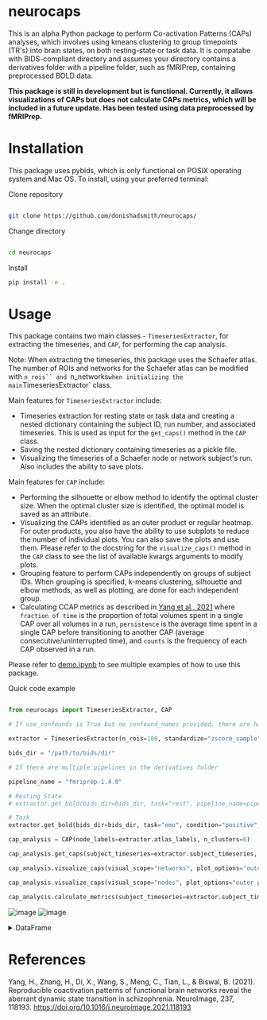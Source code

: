 # neurocaps
This is an alpha Python package to perform Co-activation Patterns (CAPs) analyses, which involves using kmeans clustering to group timepoints (TR's) into brain states, on both resting-state or task data. It is compatabe with BIDS-compliant directory and assumes your directory contains a derivatives folder with a pipeline folder, such as fMRIPrep, containing preprocessed BOLD data.

**This package is still in development but is functional. Currently, it allows visualizations of CAPs but does not calculate CAPs metrics, which will be included in a future update. Has been tested using data preprocessed by fMRIPrep.**

# Installation

This package uses pybids, which is only functional on POSIX operating system and Mac OS. To install, using your preferred terminal:

Clone repository

```bash

git clone https://github.com/donishadsmith/neurocaps/

```

Change directory

```bash

cd neurocaps

```

Install 

```bash
pip install -e .

```

# Usage
 This package contains two main classes - `TimeseriesExtractor`, for extracting the timeseries, and `CAP`, for performing the cap analysis.

Note: When extracting the timeseries, this package uses the Schaefer atlas. The number of ROIs and networks for the Schaefer atlas can be modified with `n_rois`` and `n_networks` when initializing the main `TimeseriesExtractor` class.

Main features for `TimeseriesExtractor` include:

- Timeseries extraction for resting state or task data and creating a nested dictionary containing the subject ID, run number, and associated timeseries. This is used as input for the `get_caps()` method in the `CAP` class.
- Saving the nested dictionary containing timeseries as a pickle file.
- Visualizing the timeseries of a Schaefer node or network subject's run. Also includes the ability to save plots.

Main features for `CAP` include:

- Performing the silhouette or elbow method to identify the optimal cluster size. When the optimal cluster size is identified, the optimal model is saved as an attribute.
- Visualizing the CAPs identified as an outer product or regular heatmap. For outer products, you also have the ability to use subplots to reduce the number of individual plots. You can also save the plots and use them. Please refer to the docstring for the `visualize_caps()` method in the `CAP` class to see the list of available kwargs arguments to modify plots.
- Grouping feature to perform CAPs independently on groups of subject IDs. When grouping is specified, k-means clustering, silhouette and elbow methods, as well as plotting, are done for each independent group.
- Calculating CCAP metrics as described in [Yang et al., 2021](https://doi.org/10.1016/j.neuroimage.2021.118193) where `fraction of time` is the proportion of total volumes spent in a single CAP over all volumes in a run,
`persistence` is the average time spent in a single CAP before transitioning to another CAP (average consecutive/uninterrupted time), and `counts` is the frequency of each CAP observed in a run.

Please refer to [demo.ipynb](https://github.com/donishadsmith/neurocaps/blob/main/demo.ipynb) to see multiple examples of how to use this package.

Quick code example

```python

from neurocaps import TimeseriesExtractor, CAP

# If use_confounds is True but no confound_names provided, there are hardcoded confound names that will extract the data from the confound files outputted by fMRIPrep

extractor = TimeseriesExtractor(n_rois=100, standardize="zscore_sample", use_confounds=True, detrend=True, low_pass=0.15, high_pass=0.01)

bids_dir = "/path/to/bids/dir"

# If there are multiple pipelines in the derivatives folder

pipeline_name = "fmriprep-1.4.0"

# Resting State
# extractor.get_bold(bids_dir=bids_dir, task="rest", pipeline_name=pipeline_name)

# Task
extractor.get_bold(bids_dir=bids_dir, task="emo", condition="positive", pipeline_name=pipeline_name)

cap_analysis = CAP(node_labels=extractor.atlas_labels, n_clusters=6)

cap_analysis.get_caps(subject_timeseries=extractor.subject_timeseries, standardize = True)

cap_analysis.visualize_caps(visual_scope="networks", plot_options="outer product", task_title="- Positive Valence", ncol=3, sharey=True, subplots=True)

cap_analysis.visualize_caps(visual_scope="nodes", plot_options="outer product", task_title="- Positive Valence", ncol=3, sharey=True, subplots=True, xlabel_rotation=90, tight_layout=False, hspace = 0.4)

cap_analysis.calculate_metrics(subject_timeseries=extractor.subject_timeseries, return_df=True, output_dir=output_dir, continuous_runs=True, file_name="All_Subjects_CAPs_metrics")

```

![image](https://github.com/donishadsmith/neurocaps/assets/112973674/4699bbd9-1f55-462b-9d9e-4ef17da79ad4)
![image](https://github.com/donishadsmith/neurocaps/assets/112973674/506c5be5-540d-43a9-8a61-c02062f5c6f9)


<details>
  
  <summary>DataFrame</summary>

    | Subject_ID | Group | Run | Metric | CAP-1 | CAP-2 | CAP-3 | CAP-4 | CAP-5 | CAP-6 |
    | --- | --- | --- | --- | --- | --- | --- | --- | --- | --- |
    | 1 | All Subjects | Continuous Runs | Fraction of Time | 0.16 | 0.14 | 0.18 | 0.19 | 0.16 | 0.17 |
    | 1 | All Subjects | Continuous Runs | Counts | 47.0 | 43.0 | 54.0 | 57.0 | 47.0 | 52.0 |
    | 1 | All Subjects | Continuous Runs | Persistence | 1.34 | 1.34 | 1.29 | 1.19 | 1.18 | 1.24 |
    | 2 | All Subjects | Continuous Runs | Fraction of Time | 0.17 | 0.1 | 0.15 | 0.2 | 0.21 | 0.18 |
    | 2 | All Subjects | Continuous Runs | Counts | 50.0 | 29.0 | 45.0 | 61.0 | 62.0 | 53.0 |
    | 2 | All Subjects | Continuous Runs | Persistence | 1.19 | 1.32 | 1.12 | 1.24 | 1.33 | 1.2 |
    | 3 | All Subjects | Continuous Runs | Fraction of Time | 0.14 | 0.16 | 0.14 | 0.18 | 0.22 | 0.16 |
    | 3 | All Subjects | Continuous Runs | Counts | 42.0 | 49.0 | 41.0 | 53.0 | 66.0 | 49.0 |
    | 3 | All Subjects | Continuous Runs | Persistence | 1.14 | 1.11 | 1.17 | 1.33 | 1.14 | 1.14 |
    | 4 | All Subjects | Continuous Runs | Fraction of Time | 0.17 | 0.16 | 0.15 | 0.17 | 0.19 | 0.16 |
    | 4 | All Subjects | Continuous Runs | Counts | 50.0 | 47.0 | 44.0 | 52.0 | 58.0 | 49.0 |
    | 4 | All Subjects | Continuous Runs | Persistence | 1.19 | 1.09 | 1.16 | 1.3 | 1.32 | 1.17 |
    | 5 | All Subjects | Continuous Runs | Fraction of Time | 0.18 | 0.2 | 0.19 | 0.15 | 0.14 | 0.15 |
    | 5 | All Subjects | Continuous Runs | Counts | 53.0 | 60.0 | 57.0 | 45.0 | 41.0 | 44.0 |
    | 5 | All Subjects | Continuous Runs | Persistence | 1.27 | 1.2 | 1.3 | 1.25 | 1.32 | 1.19 |
    | 6 | All Subjects | Continuous Runs | Fraction of Time | 0.15 | 0.16 | 0.18 | 0.17 | 0.16 | 0.18 |
    | 6 | All Subjects | Continuous Runs | Counts | 45.0 | 49.0 | 53.0 | 52.0 | 47.0 | 54.0 |
    | 6 | All Subjects | Continuous Runs | Persistence | 1.1 | 1.17 | 1.26 | 1.21 | 1.15 | 1.29 |
    | 7 | All Subjects | Continuous Runs | Fraction of Time | 0.21 | 0.14 | 0.17 | 0.18 | 0.15 | 0.15 |
    | 7 | All Subjects | Continuous Runs | Counts | 62.0 | 43.0 | 51.0 | 53.0 | 45.0 | 46.0 |
    | 7 | All Subjects | Continuous Runs | Persistence | 1.22 | 1.19 | 1.24 | 1.23 | 1.13 | 1.18 |
    | 8 | All Subjects | Continuous Runs | Fraction of Time | 0.18 | 0.18 | 0.13 | 0.18 | 0.16 | 0.17 |
    | 8 | All Subjects | Continuous Runs | Counts | 54.0 | 53.0 | 39.0 | 55.0 | 49.0 | 50.0 |
    | 8 | All Subjects | Continuous Runs | Persistence | 1.19 | 1.15 | 1.15 | 1.25 | 1.26 | 1.14 |
    | 9 | All Subjects | Continuous Runs | Fraction of Time | 0.14 | 0.17 | 0.17 | 0.22 | 0.18 | 0.13 |
    | 9 | All Subjects | Continuous Runs | Counts | 41.0 | 51.0 | 51.0 | 65.0 | 53.0 | 39.0 |
    | 9 | All Subjects | Continuous Runs | Persistence | 1.14 | 1.09 | 1.13 | 1.36 | 1.23 | 1.18 |
    | 10 | All Subjects | Continuous Runs | Fraction of Time | 0.13 | 0.2 | 0.16 | 0.18 | 0.15 | 0.18 |
    | 10 | All Subjects | Continuous Runs | Counts | 39.0 | 60.0 | 47.0 | 54.0 | 45.0 | 55.0 |
    | 10 | All Subjects | Continuous Runs | Persistence | 1.03 | 1.2 | 1.12 | 1.32 | 1.15 | 1.25 |

    | Command | Description |
    | --- | --- |
    | git status | List all new or modified files |
    | git diff | Show file differences that haven't been staged |

    
</details>

# References

Yang, H., Zhang, H., Di, X., Wang, S., Meng, C., Tian, L., & Biswal, B. (2021). Reproducible coactivation patterns of functional brain networks reveal the aberrant dynamic state transition in schizophrenia. NeuroImage, 237, 118193. https://doi.org/10.1016/j.neuroimage.2021.118193
